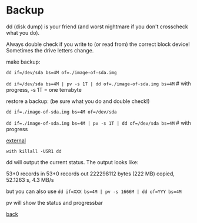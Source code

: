 Backup
======

dd (disk dump) is your friend (and worst nightmare if you don't crosscheck what you do).

Always double check if you write to (or read from) the correct block device! Sometimes the drive letters change.

make backup:

`dd if=/dev/sda bs=4M of=./image-of-sda.img`

`dd if=/dev/sda bs=4M | pv -s 1T | dd of=./image-of-sda.img bs=4M`	# with progress, -s 1T = one terrabyte

restore a backup: (be sure what you do and double check!)

`dd if=./image-of-sda.img bs=4M of=/dev/sda`

`dd if=./image-of-sda.img bs=4M | pv -s 1T | dd of=/dev/sda bs=4M`	# with progress

[external](http://www.adick.at/2012/02/11/festplatten-klonen-mit-dd/)

`with killall -USR1 dd`

dd will output the current status. The output looks like:

53+0 records in
53+0 records out
222298112 bytes (222 MB) copied, 52.1263 s, 4.3 MB/s

but you can also use `dd if=XXX bs=4M | pv -s 1666M | dd of=YYY bs=4M`

pv will show the status and progressbar

[back](./)

